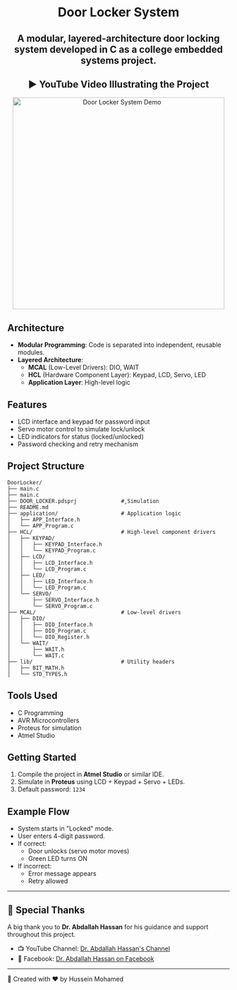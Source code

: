 <h1 align="center">Door Locker System</h1>

<h2 align="center">A modular, layered-architecture door locking system developed in C as a college embedded systems project.</h2>

<h2 align="center">▶️ YouTube Video Illustrating the Project</h2>

<p align="center">
  <a href="https://youtu.be/L7Uvak6_KpI">
    <img src="https://img.youtube.com/vi/L7Uvak6_KpI/0.jpg" alt="Door Locker System Demo" width="480">
  </a>
</p>


## Architecture

- **Modular Programming**: Code is separated into independent, reusable modules.
- **Layered Architecture**:
  - **MCAL** (Low-Level Drivers): DIO, WAIT
  - **HCL** (Hardware Component Layer): Keypad, LCD, Servo, LED
  - **Application Layer**: High-level logic

## Features

- LCD interface and keypad for password input
- Servo motor control to simulate lock/unlock
- LED indicators for status (locked/unlocked)
- Password checking and retry mechanism


## Project Structure

```
DoorLocker/
├── main.c      
├── main.c                          
├── DOOR_LOCKER.pdsprj              # ٍSimulation
├── README.md                       
├── application/                    # Application logic  
│   ├── APP_Interface.h  
│   └── APP_Program.c  
├── HCL/                            # High-level component drivers  
│   ├── KEYPAD/  
│   │   ├── KEYPAD_Interface.h  
│   │   └── KEYPAD_Program.c  
│   ├── LCD/  
│   │   ├── LCD_Interface.h  
│   │   └── LCD_Program.c  
│   ├── LED/  
│   │   ├── LED_Interface.h  
│   │   └── LED_Program.c  
│   └── SERVO/  
│       ├── SERVO_Interface.h  
│       └── SERVO_Program.c  
├── MCAL/                           # Low-level drivers  
│   ├── DIO/  
│   │   ├── DIO_Interface.h  
│   │   ├── DIO_Program.c  
│   │   └── DIO_Register.h  
│   └── WAIT/  
│       ├── WAIT.h  
│       └── WAIT.c  
├── lib/                            # Utility headers  
│   ├── BIT_MATH.h  
│   └── STD_TYPES.h 
```
## Tools Used

- C Programming
- AVR Microcontrollers
- Proteus for simulation
- Atmel Studio

## Getting Started

1. Compile the project in **Atmel Studio** or similar IDE.
2. Simulate in **Proteus** using LCD + Keypad + Servo + LEDs.
3. Default password: `1234`

## Example Flow

- System starts in "Locked" mode.
- User enters 4-digit password.
- If correct:
  - Door unlocks (servo motor moves)
  - Green LED turns ON
- If incorrect:
  - Error message appears
  - Retry allowed

---
## 🙏 Special Thanks

A big thank you to **Dr. Abdallah Hassan** for his guidance and support throughout this project.

- 📺 YouTube Channel: [Dr. Abdallah Hassan's Channel](https://www.youtube.com/@channel_name)
- 📘 Facebook: [Dr. Abdallah Hassan on Facebook](https://www.facebook.com/AbdallahHassanCSE)

---
📌 Created with ❤️ by Hussein Mohamed
